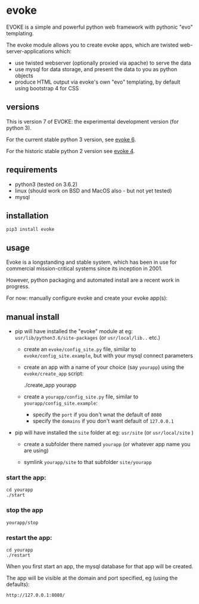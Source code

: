 # evoke

EVOKE is a simple and powerful python web framework with pythonic "evo" templating.

The evoke module allows you to create evoke apps, which are twisted web-server-applications which:

- use twisted webserver (optionally proxied via apache) to serve the data
- use mysql for data storage, and present the data to you as python objects
- produce HTML output via evoke's own "evo" templating, by default using bootstrap 4 for CSS 

## versions

This is version 7 of EVOKE: the experimental development version (for python 3).

For the current stable python 3 version, see [evoke 6](https://github.com/howiemac/evoke6).

For the historic stable python 2 version see [evoke 4](https://github.com/howiemac/evoke4).

## requirements

- python3 (tested on 3.6.2)
- linux (should work on BSD and MacOS also - but not yet tested)
- mysql

## installation

    pip3 install evoke

## usage

Evoke is a longstanding and stable system, which has been in use for commercial
mission-critical systems since its inception in 2001.

However, python packaging and automated install are a recent work in progress.

For now: manually configure evoke and create your evoke app(s):

## manual install

- pip will have installed the "evoke" module at eg: `usr/lib/python3.6/site-packages` (or `usr/local/lib..` etc.)

  - create an `evoke/config_site.py` file, similar to `evoke/config_site.example`, but with your mysql connect parameters

  - create an app with a name of your choice (say `yourapp`) using the `evoke/create_app` script:

    ./create_app yourapp

  - create a `yourapp/config_site.py` file, similar to `yourapp/config_site.example`:
    - specify the `port` if you don't wnat the default of `8080`
    - specify the `domains` if you don't want default of `127.0.0.1`

- pip will have installed the `site` folder at eg: `usr/site` (or `usr/local/site` )

  - create a subfolder there named `yourapp` (or whatever app name you are using)

  - symlink `yourapp/site` to that subfolder `site/yourapp`


### start the app:

    cd yourapp
    ./start

### stop the app

    yourapp/stop

### restart the app:

    cd yourapp
    ./restart


When you first start an app, the mysql database for that app will be created.

The app will be visible at the domain and port specified, eg (using the defaults):

    http://127.0.0.1:8080/


